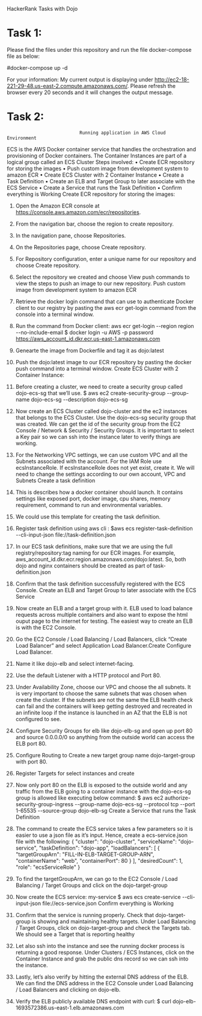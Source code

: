 HackerRank Tasks with Dojo

Task 1:
=======

Please find the files under this repository and run the file docker-compose file as below:

#docker-compose up -d

For your information: My current output is displaying under http://ec2-18-221-29-48.us-east-2.compute.amazonaws.com/. Please refresh the browser every 20 seconds and it will changes the output message.

Task 2:
=======

                               Running application in AWS Cloud Environment

ECS is the AWS Docker container service that handles the orchestration and provisioning of Docker containers. 
The Container Instances are part of a logical group called an ECS Cluster
Steps involved:
•	Create ECR repository for storing the images
•	Push custom image from development system to amazon ECR
•	Create ECS Cluster with 2 Container Instance
•	Create a Task Definition
•	Create an ELB and Target Group to later associate with the ECS Service
•	Create a Service that runs the Task Definition
•	Confirm everything is Working
Create ECR repository for storing the images:
1.	Open the Amazon ECR console at https://console.aws.amazon.com/ecr/repositories.
2.	From the navigation bar, choose the region to create repository.
3.	In the navigation pane, choose Repositories.
4.	On the Repositories page, choose Create repository.
5.	For Repository configuration, enter a unique name for our repository and choose Create repository.
6.	Select the repository we created and choose View push commands to view the steps to push an image to our new repository.
Push custom image from development system to amazon ECR
1.	Retrieve the docker login command that can use to authenticate Docker client to our registry by pasting the aws ecr get-login command from the console into a terminal window.
2.	Run the command from Docker client: aws ecr get-login --region region --no-include-email
$ docker login -u AWS -p password https://aws_account_id.dkr.ecr.us-east-1.amazonaws.com
3.	Genearte the image from Dockerfile  and tag it as dojo:latest
4.	Push the dojo:latest image to our ECR repository by pasting the docker push command into a terminal window.
Create ECS Cluster with 2 Container Instance: 
1.	Before creating a cluster, we need to create a security group called dojo-ecs-sg that we’ll use.
$ aws ec2 create-security-group --group-name dojo-ecs-sg --description dojo-ecs-sg
2.	Now create an ECS Cluster called dojo-cluster and the ec2 instances that belongs to the ECS Cluster. Use the dojo-ecs-sg security group that was created. We can get the id of the security group from the EC2 Console / Network & Security / Security Groups. It is important to select a Key pair so we can ssh into the instance later to verify things are working.
3.	For the Networking VPC settings, we can use custom VPC and all the Subnets associated with the account. For the IAM Role use ecsInstanceRole. If ecsInstanceRole does not yet exist, create it. We will need to change the settings according to our own account, VPC and Subnets
Create a task definition
1.	This is describes how a docker container should launch. It contains settings like exposed port, docker image, cpu shares, memory requirement, command to run and environmental variables.
2.	We could use this template for creating the task definition.
3.	Register task definition using aws cli : 
$aws ecs register-task-definition --cli-input-json file://task-definition.json
4.	In our ECS task definitions, make sure that we are using the full registry/repository:tag naming for our ECR images. For example, aws_account_id.dkr.ecr.region.amazonaws.com/dojo:latest. So, both dojo and nginx containers should be created as part of task-definition.json
5.	Confirm that the task definition successfully registered with the ECS Console.
Create an ELB and Target Group to later associate with the ECS Service
1.	Now create an ELB and a target group with it. ELB used to load balance requests across multiple containers and also want to expose the html ouput page to the internet for testing. The easiest way to create an ELB is with the EC2 Console.
2.	Go the EC2 Console / Load Balancing / Load Balancers, click “Create Load Balancer” and select Application Load Balancer.Create Configure Load Balancer.
3.	Name it like dojo-elb and select internet-facing.
4.	Use the default Listener with a HTTP protocol and Port 80.
5.	Under Availability Zone, choose our VPC and choose the all subnets. It is very important to choose the same subnets that was chosen when create the cluster. If the subnets are not the same the ELB health check can fail and the containers will keep getting destroyed and recreated in an infinite loop if the instance is launched in an AZ that the ELB is not configured to see.
6.	Configure Security Groups for elb like dojo-elb-sg and open up port 80 and source 0.0.0.0/0 so anything from the outside world can access the ELB port 80.
7.	Configure Routing to Create a new target group name dojo-target-group with port 80. 
8.	Register Targets for select instances and create
9.	Now only port 80 on the ELB is exposed to the outside world and any traffic from the ELB going to a container instance with the dojo-ecs-sg group is allowed like executing below command:
$ aws ec2 authorize-security-group-ingress --group-name dojo-ecs-sg --protocol tcp --port 1-65535 --source-group dojo-elb-sg
Create a Service that runs the Task Definition
1.	The command to create the ECS service takes a few parameters so it is easier to use a json file as it’s input. Hence, create a ecs-service.json file with the following:
{
    "cluster": "dojo-cluster",
    "serviceName": "dojo-service",
    "taskDefinition": "dojo-app",
    "loadBalancers": [
        {
            "targetGroupArn": "FILL-IN-ELB-TARGET-GROUP-ARN",
            "containerName": "web",
            "containerPort": 80
        }
    ],
    "desiredCount": 1,
    "role": "ecsServiceRole"
}

2.	To find the targetGroupArn, we can go to the EC2 Console / Load Balancing / Target Groups and click on the dojo-target-group
3.	Now create the ECS service: my-service
$ aws ecs create-service --cli-input-json file://ecs-service.json
Confirm everything is Working
1.	Confirm that the service is running properly. Check that dojo-target-group is showing and maintaining healthy targets. Under Load Balancing / Target Groups, click on dojo-target-group and check the Targets tab. We should see a Target that is reporting healthy
2.	Let also ssh into the instance and see the running docker process is returning a good response. Under Clusters / ECS Instances, click on the Container Instance and grab the public dns record so we can ssh into the instance.
3.	Lastly, let’s also verify by hitting the external DNS address of the ELB. We can find the DNS address in the EC2 Console under Load Balancing / Load Balancers and clicking on dojo-elb.
4.	Verify the ELB publicly available DNS endpoint with curl:
$ curl dojo-elb-1693572386.us-east-1.elb.amazonaws.com
